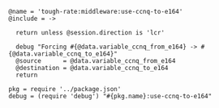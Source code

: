     @name = 'tough-rate:middleware:use-ccnq-to-e164'
    @include = ->

      return unless @session.direction is 'lcr'

      debug "Forcing #{@data.variable_ccnq_from_e164} -> #{@data.variable_ccnq_to_e164}"
      @source      = @data.variable_ccnq_from_e164
      @destination = @data.variable_ccnq_to_e164
      return

    pkg = require '../package.json'
    debug = (require 'debug') "#{pkg.name}:use-ccnq-to-e164"
